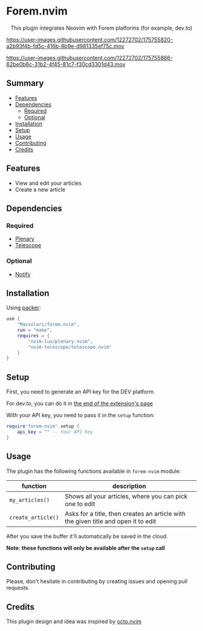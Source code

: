 # Forem.nvim

<p align="center">This plugin integrates Neovim with Forem platforms (for example, dev.to)</p>

https://user-images.githubusercontent.com/12272702/175755820-a2b93f4b-fd5c-416b-8b9e-d981335ef75c.mov

https://user-images.githubusercontent.com/12272702/175755866-62be0b6c-31b2-4f45-81c7-f30cd3301d43.mov

## Summary

- [Features](#features)
- [Dependencies](#dependencies)
  - [Required](#required)
  - [Optional](#optional)
- [Installation](#installation)
- [Setup](#setup)
- [Usage](#usage)
- [Contributing](#contributing)
- [Credits](#credits)

## Features

- View and edit your articles
- Create a new article

## Dependencies

### Required

- [Plenary](https://github.com/nvim-lua/plenary.nvim)
- [Telescope](https://github.com/nvim-telescope/telescope.nvim)

### Optional

- [Notify](https://github.com/rcarriga/nvim-notify)

## Installation

Using [packer](https://github.com/wbthomason/packer.nvim):

```lua
use {
    "Massolari/forem.nvim",
    run = "make",
    requires = {
        "nvim-lua/plenary.nvim",
        "nvim-telescope/telescope.nvim"
    }
}
```

## Setup

First, you need to generate an API key for the DEV platform.

For dev.to, you can do it in [the end of the extension's page](https://dev.to/settings/extensions)

With your API key, you need to pass it in the `setup` function:

```lua
require'forem-nvim'.setup {
    api_key = "" -- Your API Key
}
```

## Usage

The plugin has the following functions available in `forem-nvim` module:

| function | description |
| --- | --- |
| `my_articles()` | Shows all your articles, where you can pick one to edit |
| `create_article()` | Asks for a title, then creates an article with the given title and open it to edit |

After you save the buffer it'll automatically be saved in the cloud.

**Note: these functions will only be available after the `setup` call**

## Contributing

Please, don't hesitate in contributing by creating issues and opening pull requests.

## Credits

This plugin design and idea was inspired by [octo.nvim](https://github.com/pwntester/octo.nvim)
